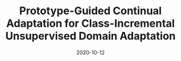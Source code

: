 ---
title: "Prototype-Guided Continual Adaptation for Class-Incremental Unsupervised Domain Adaptation"
collection: conferences
permalink: /publication/Prototype
date: 2020-10-12
year: "2022"
venue: "ECCV"
city: 
state: ""
thumbnail: "Prototype.png"
teaser :
authors: "Hongbin Lin, Yifan Zhang, Zhen Qiu, Shuaicheng Niu, Chuang Gan, Yanxia Liu, and Mingkui Tan"
bibtex: Prototype.txt
uri: Prototype.pdf
arxiv: 
project: 
source: 
poster: 
data:
---
